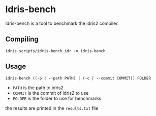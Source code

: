 # Idris-bench

Idris-bench is a tool to benchmark the idris2 compiler.

## Compiling

```
idris scripts/idris-bench.idr -o idris-bench
```

## Usage

```
idris-bench ((-p | --path PATH) | (-c | --commit COMMIT)) FOLDER
```

- `PATH` is the path to idris2
- `COMMIT` is the commit of idris2 to use
- `FOLDER` is the folder to use for benchmarks

the results are printed in the `results.txt` file
